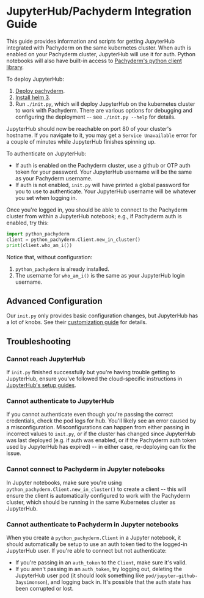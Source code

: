 # JupyterHub/Pachyderm Integration Guide

This guide provides information and scripts for getting JupyterHub integrated with Pachyderm on the same kubernetes cluster. When auth is enabled on your Pachyderm cluster, JupyterHub will use it for auth. Python notebooks will also have built-in access to [Pachyderm's python client library](https://github.com/pachyderm/python-pachyderm).

To deploy JupyterHub:

1) [Deploy pachyderm](https://docs.pachyderm.com/latest/getting_started/local_installation/).
2) [Install helm 3](https://helm.sh/docs/using_helm/#installing-helm).
3) Run `./init.py`, which will deploy JupyterHub on the kubernetes cluster to work with Pachyderm. There are various options for debugging and configuring the deployment -- see `./init.py --help` for details.

JupyterHub should now be reachable on port 80 of your cluster's hostname. If you navigate to it, you may get a `Service Unavailable` error for a couple of minutes while JupyterHub finishes spinning up.

To authenticate on JupyterHub:

- If auth is enabled on the Pachyderm cluster, use a github or OTP auth token for your password. Your JupyterHub username will be the same as your Pachyderm username.
- If auth is not enabled, `init.py` will have printed a global password for you to use to authenticate. Your JupyterHub username will be whatever you set when logging in.

Once you're logged in, you should be able to connect to the Pachyderm cluster from within a JupyterHub notebook; e.g., if Pachyderm auth is enabled, try this:

```python
import python_pachyderm
client = python_pachyderm.Client.new_in_cluster()
print(client.who_am_i())
```

Notice that, without configuration:

1) `python_pachyderm` is already installed.
2) The username for `who_am_i()` is the same as your JupyterHub login username.

## Advanced Configuration

Our `init.py` only provides basic configuration changes, but JupyterHub has a lot of knobs. See their [customization guide](https://zero-to-jupyterhub.readthedocs.io/en/latest/index.html#customization-guide) for details.

## Troubleshooting

### Cannot reach JupyterHub

If `init.py` finished successfully but you're having trouble getting to JupyterHub, ensure you've followed the cloud-specific instructions in [JupyterHub's setup guides](https://zero-to-jupyterhub.readthedocs.io/en/latest/create-k8s-cluster.html).

### Cannot authenticate to JupyterHub

If you cannot authenticate even though you're passing the correct credentials, check the pod logs for hub. You'll likely see an error caused by a misconfiguration. Misconfigurations can happen from either passing in incorrect values to `init.py`, or if the cluster has changed since JupyterHub was last deployed (e.g. if auth was enabled, or if the Pachyderm auth token used by JupyterHub has expired) -- in either case, re-deploying can fix the issue.

### Cannot connect to Pachyderm in Jupyter notebooks

In Jupyter notebooks, make sure you're using `python_pachyderm.Client.new_in_cluster()` to create a client -- this will ensure the client is automatically configured to work with the Pachyderm cluster, which should be running in the same Kubernetes cluster as JupyterHub.

### Cannot authenticate to Pachyderm in Jupyter notebooks

When you create a `python_pachyderm.Client` in a Jupyter notebook, it should automatically be setup to use an auth token tied to the logged-in JupyterHub user. If you're able to connect but not authenticate:

- If you're passing in an `auth_token` to the `Client`, make sure it's valid.
- If you aren't passing in an `auth_token`, try logging out, deleting the JupyterHub user pod (it should look something like `pod/jupyter-github-3aysimonson`), and logging back in. It's possible that the auth state has been corrupted or lost.
